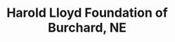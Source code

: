 ---
layout: repo
title: "Harold Lloyd Foundation of Burchard, NE"
id: 11269
permalink: repos/11269/
---